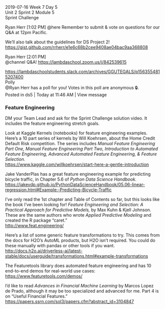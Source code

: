 
2019-07-16 Week 7 Day 5    
Unit 2 Sprint 2 Module 5  
Sprint Challenge    

Ryan Herr [1:02 PM]
@here Remember to submit & vote on questions for our Q&A at 12pm Pacific.

We’ll also talk about the guidelines for DS Project 2!   
https://gist.github.com/rrherr/e1e6c68b2cee9408ae04bac9aa368808

Ryan Herr [2:01 PM]  
@channel Q&A! https://lambdaschool.zoom.us/j/842539615  

https://lambdaschoolstudents.slack.com/archives/GGUTEGALS/p1563554815207400  
Polly  
@Ryan Herr has a poll for you! Votes in this poll are anonymous :lock:.   
Posted in ds5 | Today at 11:46 AM | View message  

### Feature Engineering

DM your Team Lead and ask for the Sprint Challenge solution video. It includes the feature engineering stretch goals.

Look at Kaggle Kernels (notebooks) for feature engineering examples. Here’s a 10 part series of kernels by Will Koehrsen, about the Home Credit Default Risk competition. The series includes _Manual Feature Engineering Part One, Manual Feature Engineering Part Two, Introduction to Automated Feature Engineering, Advanced Automated Feature Engineering, & Feature Selection._   
https://www.kaggle.com/willkoehrsen/start-here-a-gentle-introduction

Jake VanderPlas has a great feature engineering example for predicting bicycle traffic, in Chapter 5.6 of _Python Data Science Handbook_.   
https://jakevdp.github.io/PythonDataScienceHandbook/05.06-linear-regression.html#Example:-Predicting-Bicycle-Traffic

I’ve only read the 1st chapter and Table of Contents so far, but this looks like the book I’ve been looking for! _Feature Engineering and Selection: A Practical Approach for Predictive Models,_ by Max Kuhn & Kjell Johnson. These are the same authors who wrote _Applied Predictive Modeling_ and created the R package “caret.”   
http://www.feat.engineering/

Here’s a list of some generic feature transformations to try. This comes from the docs for H2O’s AutoML products, but H2O isn’t required. You could do these manually with pandas or other tools if you want.   
http://docs.h2o.ai/driverless-ai/latest-stable/docs/userguide/transformations.html#example-transformations

The Featuretools library does automated feature engineering and has 10 end-to-end demos for real-world use cases:   
https://www.featuretools.com/demos/

I’d like to read _Advances in Financial Machine Learning_ by Marcos Lopez de Prado, although it may be too specialized and advanced for me. Part 4 is on “Useful Financial Features.”    
https://papers.ssrn.com/sol3/papers.cfm?abstract_id=3104847
